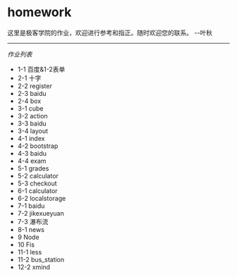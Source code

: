 # homework
这里是极客学院的作业，欢迎进行参考和指正。随时欢迎您的联系。  --叶秋

***
*作业列表*
* 1-1 百度&1-2表单  
* 2-1 十字  
* 2-2 register  
* 2-3 baidu
* 2-4 box  
* 3-1 cube  
* 3-2 action  
* 3-3 baidu  
* 3-4 layout  
* 4-1 index  
* 4-2 bootstrap  
* 4-3 baidu  
* 4-4 exam  
* 5-1 grades  
* 5-2 calculator  
* 5-3 checkout
* 6-1 calculator  
* 6-2 localstorage  
* 7-1 baidu  
* 7-2 jikexueyuan  
* 7-3 瀑布流  
* 8-1 news  
* 9 Node  
* 10 Fis
* 11-1 less  
* 11-2 bus_station  
* 12-2 xmind